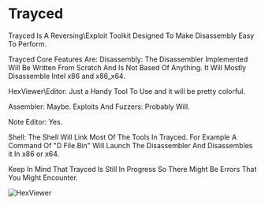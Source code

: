 # Trayced
Trayced Is A Reversing\Exploit Toolkit Designed To Make Disassembly Easy To Perform.

Trayced Core Features Are:
Disassembly:
The Disassembler Implemented Will Be Written From Scratch And Is Not Based Of Anything.
It Will Mostly Disassemble Intel x86 and x86_x64.

HexViewer\Editor:
Just a Handy Tool To Use and it will be pretty colorful.

Assembler:
Maybe.
Exploits And Fuzzers:
Probably Will.

Note Editor:
Yes.

Shell:
The Shell Will Link Most Of The Tools In Trayced.
For Example A Command Of  "D File.Bin" Will Launch The Disassembler And Disassembles it In x86 or x64.

Keep In Mind That Trayced Is Still In Progress So There Might Be Errors That You Might Encounter.

![HexViewer](https://media.discordapp.net/attachments/763713136830054422/964881951402111006/HexFeature1.gif?width=788&height=394)
